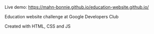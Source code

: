 Live demo:  https://mahn-bonnie.github.io/education-website.github.io/

Education website challenge at Google Developers Club

Created with HTML, CSS and JS
